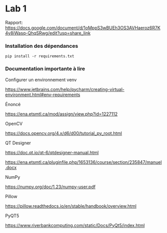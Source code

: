 # Lab 1

Rapport: https://docs.google.com/document/d/1oMppS3wBUEh3OS3AVHaeroz6R7K4y8iWasq-QhqSRwg/edit?usp=share_link

### Installation des dépendances

`pip install -r requirements.txt`

### Documentation importante à lire

Configurer un environnement venv

https://www.jetbrains.com/help/pycharm/creating-virtual-environment.html#env-requirements

Énoncé

https://ena.etsmtl.ca/mod/assign/view.php?id=1227112


OpenCV

https://docs.opencv.org/4.x/d6/d00/tutorial_py_root.html

QT Designer

https://doc.qt.io/qt-6/qtdesigner-manual.html

https://ena.etsmtl.ca/pluginfile.php/1653136/course/section/235847/manuel.docx

NumPy

https://numpy.org/doc/1.23/numpy-user.pdf

Pillow

https://pillow.readthedocs.io/en/stable/handbook/overview.html

PyQT5

https://www.riverbankcomputing.com/static/Docs/PyQt5/index.html

